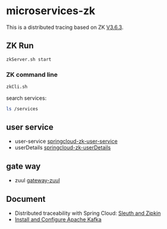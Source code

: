 # microservices-zk

This is a distributed tracing based on ZK [V3.6.3](http://zookeeper.apache.org/releases.html).

## ZK Run
```bash
zkServer.sh start
```
### ZK command line
```bash
zkCli.sh
```
search services:
```bash
ls /services
```

## user service
* user-service [springcloud-zk-user-service](https://github.com/xiaobin80/microservices-zk/tree/master/springcloud-zk-user-service)
* userDetails [springcloud-zk-userDetails](https://github.com/xiaobin80/microservices-zk/tree/master/springcloud-zk-userDetails)

## gate way
* zuul [gateway-zuul](https://github.com/xiaobin80/microservices-zk/tree/master/gateway-zuul)

## Document
* Distributed traceability with Spring Cloud: [Sleuth and Zipkin](https://www.cnblogs.com/xiaobin-hlj80/p/10052026.html)
* [Install and Configure Apache Kafka](https://www.cnblogs.com/xiaobin-hlj80/p/8998181.html)